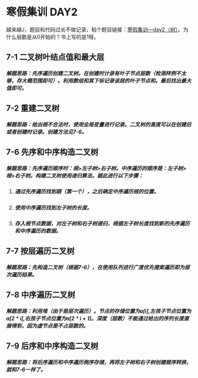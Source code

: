 # 寒假集训 DAY2

越来越J，题目和代码过长不做记录，粘个题目链接：[寒假集训—day2（树）](https://pintia.cn/problem-sets/1473840842309484544)。为什么层数是从0开始的？书上写的是1呀。

## 7-1 二叉树叶结点值和最大层 

##### 解题思路：先序遍历创建二叉树。在创建时计录有叶子节点层数（检测样例不太够，存大概范围即可）。利用数组和其下标记录该层的叶子节点和。最后找出最大值即可。

## 7-2 重建二叉树

##### 解题思路：给出根不合法时，使用全局变量进行记录。二叉树的高度可以在创建后或者创建时记录。创建方法见7-6。

## 7-6 先序和中序构造二叉树 

##### 解题思路：先序遍历顺序时：根>左子树>右子树。中序遍历的顺序是：左子树>根>右子树。构建二叉树使用递归算法。据此进行以下步骤：

1. ##### 通过先序遍历找到跟（第一个），之后确定中序遍历根的位置。

2. ##### 使用中序遍历找到左子树的长度。

3. ##### 存入根节点数据，对左子树和右子树递归，根据左子树长度找到新的先序遍历和中序遍历的数据。

## 7-7 按层遍历二叉树

##### 解题思路：先构造二叉树（根据7-6），在使用队列进行广度优先搜索遍历即为层次遍历结果。

## 7-8 中序遍历二叉树 

##### 解题思路：利用堆（由于是层次遍历）。节点的存储位置为a[i],左孩子节点位置为a[2 * i],右孩子节点位置为a[2 * i + 1]。深度（层数）不能通过给出的序列长度直接得到，因为虚节点是不占层数的。

## 7-9 后序和中序构造二叉树

##### 解题思路：将后序遍历和中序遍历倒序存储，再将左子树和右子树创建顺序转换，就和7-6一样了。


